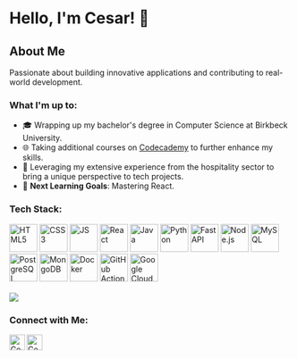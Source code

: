  # Hello, I'm Cesar! 👋

## About Me
Passionate about building innovative applications and contributing to real-world development.

### What I'm up to:
- 🎓 Wrapping up my bachelor's degree in Computer Science at Birkbeck University.
- 🌐 Taking additional courses on [Codecademy](https://www.codecademy.com/) to further enhance my skills.
- 🏢 Leveraging my extensive experience from the hospitality sector to bring a unique perspective to tech projects.
- 🎯 **Next Learning Goals**: Mastering React.
<h3 align="left">Tech Stack:</h3>
      <a href="https://developer.mozilla.org/en-US/docs/Web/HTML"><img alt="HTML5" width="50px" src="https://skillicons.dev/icons?i=html" /></a>
      <a href="https://developer.mozilla.org/en-US/docs/Web/CSS"><img alt="CSS3" width="50px" src="https://skillicons.dev/icons?i=css" /></a>
      <a href="https://developer.mozilla.org/en-US/docs/Web/JavaScript"><img alt="JS" width="50px" src="https://skillicons.dev/icons?i=js" /></a>
      <a href="https://react.dev/learn"><img alt="React" width="50px" src="https://skillicons.dev/icons?i=react" /></a>
      <a href="https://docs.oracle.com/en/java/"><img alt="Java" width="50px" src="https://skillicons.dev/icons?i=java" /></a>
      <a href="https://docs.python.org/3/"><img alt="Python" width="50px" src="https://skillicons.dev/icons?i=py" /></a>
      <a href="https://fastapi.tiangolo.com/"><img alt="FastAPI" width="50px" src="https://skillicons.dev/icons?i=fastapi" /></a>
      <a href="https://nodejs.org/en/docs/"><img alt="Node.js" width="50px" src="https://skillicons.dev/icons?i=nodejs" /></a>
      <a href="https://dev.mysql.com/doc/"><img alt="MySQL" width="50px" src="https://skillicons.dev/icons?i=mysql" /></a>
      <a href="https://www.postgresql.org/docs/"><img alt="PostgreSQL" width="50px" src="https://skillicons.dev/icons?i=postgresql" /></a>
      <a href="https://docs.mongodb.com/"><img alt="MongoDB" width="50px" src="https://skillicons.dev/icons?i=mongodb" /></a>
      <a href="https://docs.docker.com/get-started/"><img alt="Docker" width="50px" src="https://skillicons.dev/icons?i=docker" /></a>
      <a href="https://docs.github.com/en/actions"><img alt="GitHub Actions" width="50px" src="https://skillicons.dev/icons?i=githubactions" /></a>
      <a href="https://docs.github.com/en/actions"><img alt="Google Cloud Machine" width="50px" src="https://skillicons.dev/icons?i=gcp" /></a>
<br clear="left">
<br>


<img src="https://github-readme-stats.vercel.app/api/top-langs/?username=cgoncalves94&layout=compact">

### Connect with Me:
[<img align="left" alt="Cesar's Instagram" width="28px" src="https://cdn-icons-png.flaticon.com/512/174/174855.png" />][instagram]
[<img align="left" alt="Cesar's LinkedIn" width="28px" src="https://cdn-icons-png.flaticon.com/512/174/174857.png" />][linkedin]



[instagram]: https://www.instagram.com/ceesaraugust0/
[linkedin]: https://www.linkedin.com/in/cesar-goncalves-735b5bb3
